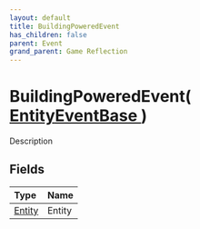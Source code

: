 ```yaml
---
layout: default
title: BuildingPoweredEvent
has_children: false
parent: Event
grand_parent: Game Reflection
---
```

# BuildingPoweredEvent( [ EntityEventBase ](/riftbreaker-wiki/docs/game-reflection/events/entity_event_base/) )
Description 

## Fields

| Type | Name |
|:----------|:--------------|
| [Entity](/riftbreaker-wiki/docs/game-reflection/classes/entity/) | Entity |

